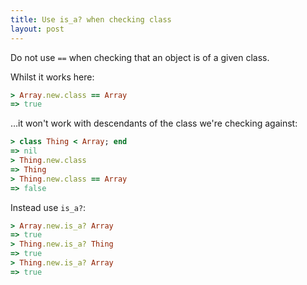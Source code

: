 ```yaml
---
title: Use is_a? when checking class
layout: post
---
```


Do not use `==` when checking that an object is of a given class.

Whilst it works here:

```ruby
> Array.new.class == Array
=> true
```

…it won't work with descendants of the class we're checking against:

```ruby
> class Thing < Array; end
=> nil
> Thing.new.class
=> Thing
> Thing.new.class == Array
=> false
```

Instead use `is_a?`:

```ruby
> Array.new.is_a? Array
=> true
> Thing.new.is_a? Thing
=> true
> Thing.new.is_a? Array
=> true
```
